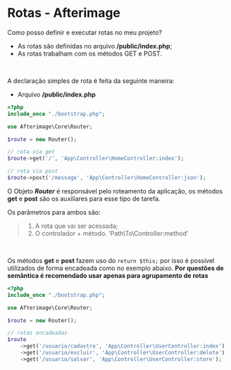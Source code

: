 # Rotas - Afterimage

Como posso definir e executar rotas no meu projeto?
- As rotas são definidas no arquivo **/public/index.php**;
- As rotas trabalham com os métodos GET e POST.
<br>

A declaração simples de rota é feita da seguinte maneira:

- Arquivo **/public/index.php**
```php
<?php
include_once "./bootstrap.php";

use Afterimage\Core\Router;

$route = new Router();

// rota via get
$route->get('/', 'App\Controller\HomeController:index');

// rota via post
$route->post('/message', 'App\Controller\HomeController:json');

```

O Objeto ***Router*** é responsável pelo roteamento da aplicação, os métodos **get** e **post** são os auxiliares para esse tipo de tarefa.

Os parâmetros para ambos são:
> 1. A rota que vai ser acessada;
> 2. O controlador + método. 'Path\To\Controller:method'

<br>

Os métodos **get** e **post** fazem uso do ```return $this;``` por isso é possível utilizados de forma encadeada como no exemplo abaixo. **Por questões de semântica é recomendado usar apenas para agrupamento de rotas**

```php
<?php
include_once "./bootstrap.php";

use Afterimage\Core\Router;

$route = new Router();

// rotas encadeadas
$route
    ->get('/usuario/cadastro', 'App\Controller\UserController:index')
    ->get('/usuario/excluir', 'App\Controller\UserController:delete')
    ->get('/usuario/salvar', 'App\Controller\UserController:store');
```
